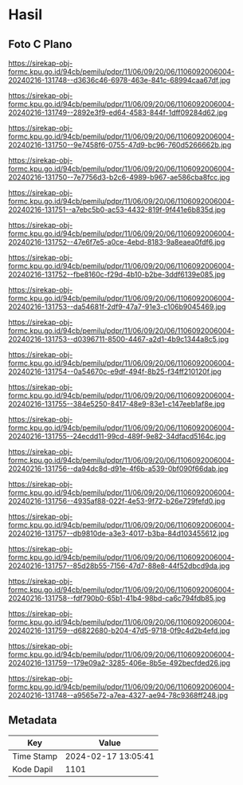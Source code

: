# Hasil

## Foto C Plano

https://sirekap-obj-formc.kpu.go.id/94cb/pemilu/pdpr/11/06/09/20/06/1106092006004-20240216-131748--d3636c46-6978-463e-841c-68994caa67df.jpg

https://sirekap-obj-formc.kpu.go.id/94cb/pemilu/pdpr/11/06/09/20/06/1106092006004-20240216-131749--2892e3f9-ed64-4583-844f-1dff09284d62.jpg

https://sirekap-obj-formc.kpu.go.id/94cb/pemilu/pdpr/11/06/09/20/06/1106092006004-20240216-131750--9e7458f6-0755-47d9-bc96-760d5266662b.jpg

https://sirekap-obj-formc.kpu.go.id/94cb/pemilu/pdpr/11/06/09/20/06/1106092006004-20240216-131750--7e7756d3-b2c6-4989-b967-ae586cba8fcc.jpg

https://sirekap-obj-formc.kpu.go.id/94cb/pemilu/pdpr/11/06/09/20/06/1106092006004-20240216-131751--a7ebc5b0-ac53-4432-819f-9f441e6b835d.jpg

https://sirekap-obj-formc.kpu.go.id/94cb/pemilu/pdpr/11/06/09/20/06/1106092006004-20240216-131752--47e6f7e5-a0ce-4ebd-8183-9a8eaea0fdf6.jpg

https://sirekap-obj-formc.kpu.go.id/94cb/pemilu/pdpr/11/06/09/20/06/1106092006004-20240216-131752--fbe8160c-f29d-4b10-b2be-3ddf6139e085.jpg

https://sirekap-obj-formc.kpu.go.id/94cb/pemilu/pdpr/11/06/09/20/06/1106092006004-20240216-131753--da54681f-2df9-47a7-91e3-c106b9045469.jpg

https://sirekap-obj-formc.kpu.go.id/94cb/pemilu/pdpr/11/06/09/20/06/1106092006004-20240216-131753--d0396711-8500-4467-a2d1-4b9c1344a8c5.jpg

https://sirekap-obj-formc.kpu.go.id/94cb/pemilu/pdpr/11/06/09/20/06/1106092006004-20240216-131754--0a54670c-e9df-494f-8b25-f34ff210120f.jpg

https://sirekap-obj-formc.kpu.go.id/94cb/pemilu/pdpr/11/06/09/20/06/1106092006004-20240216-131755--384e5250-8417-48e9-83e1-c147eeb1af8e.jpg

https://sirekap-obj-formc.kpu.go.id/94cb/pemilu/pdpr/11/06/09/20/06/1106092006004-20240216-131755--24ecdd11-99cd-489f-9e82-34dfacd5164c.jpg

https://sirekap-obj-formc.kpu.go.id/94cb/pemilu/pdpr/11/06/09/20/06/1106092006004-20240216-131756--da94dc8d-d91e-4f6b-a539-0bf090f66dab.jpg

https://sirekap-obj-formc.kpu.go.id/94cb/pemilu/pdpr/11/06/09/20/06/1106092006004-20240216-131756--4935af88-022f-4e53-9f72-b26e729fefd0.jpg

https://sirekap-obj-formc.kpu.go.id/94cb/pemilu/pdpr/11/06/09/20/06/1106092006004-20240216-131757--db9810de-a3e3-4017-b3ba-84d103455612.jpg

https://sirekap-obj-formc.kpu.go.id/94cb/pemilu/pdpr/11/06/09/20/06/1106092006004-20240216-131757--85d28b55-7156-47d7-88e8-44f52dbcd9da.jpg

https://sirekap-obj-formc.kpu.go.id/94cb/pemilu/pdpr/11/06/09/20/06/1106092006004-20240216-131758--fdf790b0-65b1-41b4-98bd-ca6c794fdb85.jpg

https://sirekap-obj-formc.kpu.go.id/94cb/pemilu/pdpr/11/06/09/20/06/1106092006004-20240216-131759--d6822680-b204-47d5-9718-0f9c4d2b4efd.jpg

https://sirekap-obj-formc.kpu.go.id/94cb/pemilu/pdpr/11/06/09/20/06/1106092006004-20240216-131759--179e09a2-3285-406e-8b5e-492becfded26.jpg

https://sirekap-obj-formc.kpu.go.id/94cb/pemilu/pdpr/11/06/09/20/06/1106092006004-20240216-131748--a9565e72-a7ea-4327-ae94-78c9368ff248.jpg


## Metadata

| Key        | Value               |
| ---------- | ------------------- |
| Time Stamp | 2024-02-17 13:05:41 |
| Kode Dapil | 1101                |



